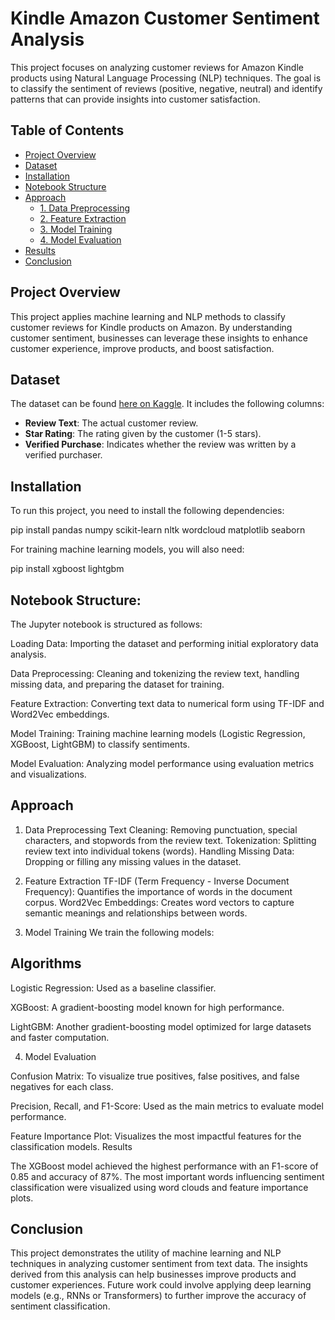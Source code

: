 # Kindle Amazon Customer Sentiment Analysis

This project focuses on analyzing customer reviews for Amazon Kindle products using Natural Language Processing (NLP) techniques. The goal is to classify the sentiment of reviews (positive, negative, neutral) and identify patterns that can provide insights into customer satisfaction.

## Table of Contents
- [Project Overview](#project-overview)
- [Dataset](#dataset)
- [Installation](#installation)
- [Notebook Structure](#notebook-structure)
- [Approach](#approach)
  - [1. Data Preprocessing](#1-data-preprocessing)
  - [2. Feature Extraction](#2-feature-extraction)
  - [3. Model Training](#3-model-training)
  - [4. Model Evaluation](#4-model-evaluation)
- [Results](#results)
- [Conclusion](#conclusion)

## Project Overview
This project applies machine learning and NLP methods to classify customer reviews for Kindle products on Amazon. By understanding customer sentiment, businesses can leverage these insights to enhance customer experience, improve products, and boost satisfaction.

## Dataset
The dataset can be found [here on Kaggle](https://www.kaggle.com/code/meetnagadia/amazon-kindle-book-sentiment-analysis). It includes the following columns:
- **Review Text**: The actual customer review.
- **Star Rating**: The rating given by the customer (1-5 stars).
- **Verified Purchase**: Indicates whether the review was written by a verified purchaser.

## Installation
To run this project, you need to install the following dependencies:


pip install pandas numpy scikit-learn nltk wordcloud matplotlib seaborn

For training machine learning models, you will also need:


pip install xgboost lightgbm


## Notebook Structure:
The Jupyter notebook is structured as follows:

Loading Data: Importing the dataset and performing initial exploratory data analysis.

Data Preprocessing: Cleaning and tokenizing the review text, handling missing data, and preparing the dataset for training.

Feature Extraction: Converting text data to numerical form using TF-IDF and Word2Vec embeddings.

Model Training: Training machine learning models (Logistic Regression, XGBoost, LightGBM) to classify sentiments.

Model Evaluation: Analyzing model performance using evaluation metrics and visualizations.

## Approach

1. Data Preprocessing
Text Cleaning: Removing punctuation, special characters, and stopwords from the review text.
Tokenization: Splitting review text into individual tokens (words).
Handling Missing Data: Dropping or filling any missing values in the dataset.

2. Feature Extraction
TF-IDF (Term Frequency - Inverse Document Frequency): Quantifies the importance of words in the document corpus.
Word2Vec Embeddings: Creates word vectors to capture semantic meanings and relationships between words.

3. Model Training
We train the following models:

## Algorithms 

Logistic Regression: Used as a baseline classifier.

XGBoost: A gradient-boosting model known for high performance.

LightGBM: Another gradient-boosting model optimized for large datasets and faster computation.

4. Model Evaluation
   
Confusion Matrix: To visualize true positives, false positives, and false negatives for each class.

Precision, Recall, and F1-Score: Used as the main metrics to evaluate model performance.

Feature Importance Plot: Visualizes the most impactful features for the classification models.
Results

The XGBoost model achieved the highest performance with an F1-score of 0.85 and accuracy of 87%. The most important words influencing sentiment classification were visualized using word clouds and feature importance plots.

## Conclusion
This project demonstrates the utility of machine learning and NLP techniques in analyzing customer sentiment from text data. The insights derived from this analysis can help businesses improve products and customer experiences. Future work could involve applying deep learning models (e.g., RNNs or Transformers) to further improve the accuracy of sentiment classification.






